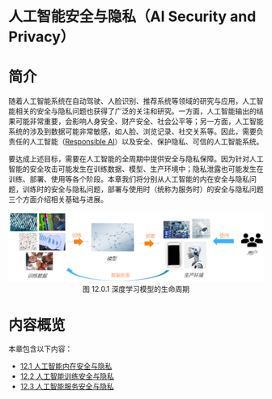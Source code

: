 <!--Copyright © Microsoft Corporation. All rights reserved.
  适用于[License](https://github.com/microsoft/AI-System/blob/main/LICENSE)版权许可-->


# 人工智能安全与隐私（AI Security and Privacy）

# 简介

随着人工智能系统在自动驾驶、人脸识别、推荐系统等领域的研究与应用，人工智能相关的安全与隐私问题也获得了广泛的关注和研究。一方面，人工智能输出的结果可能非常重要，会影响人身安全、财产安全、社会公平等；另一方面，人工智能系统的涉及到数据可能非常敏感，如人脸、浏览记录、社交关系等。因此，需要负责任的人工智能（[Responsible AI](https://www.microsoft.com/en-us/ai/responsible-ai)）以及安全、保护隐私、可信的人工智能系统。

要达成上述目标，需要在人工智能的全周期中提供安全与隐私保障。因为针对人工智能的安全攻击可能发生在训练数据、模型、生产环境中；隐私泄露也可能发生在训练、部署、使用等各个阶段。本章我们将分别从人工智能的内在安全与隐私问题，训练时的安全与隐私问题，部署与使用时（统称为服务时）的安全与隐私问题三个方面介绍相关基础与进展。

<center> <img src="./img/12-0-1-lifecycle.png"/></center>
<center>图 12.0.1 深度学习模型的生命周期</center>

# 内容概览

本章包含以下内容：

- [12.1 人工智能内在安全与隐私](12.1-人工智能内在安全与隐私.md)
- [12.2 人工智能训练安全与隐私](12.2-人工智能训练安全与隐私.md)
- [12.3 人工智能服务安全与隐私](12.3-人工智能服务安全与隐私.md)
